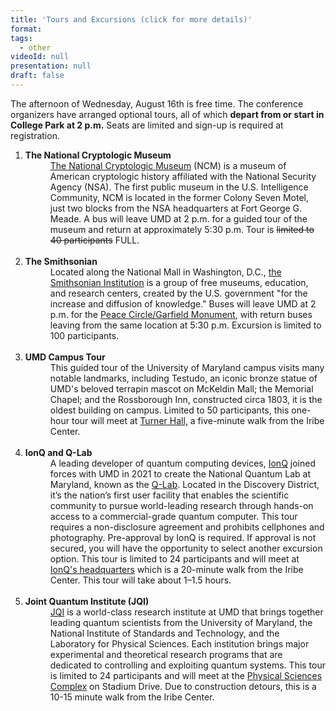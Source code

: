 ```yaml
---
title: 'Tours and Excursions (click for more details)'
format: 
tags:
  - other
videoId: null
presentation: null
draft: false
---
```


The afternoon of Wednesday, August 16th is free time. The conference organizers have arranged optional tours, all of which <strong>depart from or start in College Park at 2 p.m.</strong> Seats are limited and sign-up is required at registration.

<ol>
<li><strong><dt>The National Cryptologic Museum</strong></dt>
<dd><a href="https://www.nsa.gov/museum/">The National Cryptologic Museum</a> (NCM) is a museum of American cryptologic history affiliated with the National Security Agency (NSA). The first public museum in the U.S. Intelligence Community, NCM is located in the former Colony Seven Motel, just two blocks from the NSA headquarters at Fort George G. Meade. A bus will leave UMD at 2 p.m. for a guided tour of the museum and return at approximately 5:30 p.m. Tour is <strike>limited to 40 participants</strike> FULL.
</dd></li>
<br>
<li><strong><dt>The Smithsonian</strong></dt> 
<dd>Located along the National Mall in Washington, D.C., <a href="https://www.si.edu/">the Smithsonian Institution</a> is a group of free museums, education, and research centers, created by the U.S. government "for the increase and diffusion of knowledge." Buses will leave UMD at 2 p.m. for the <a href="https://www.google.com/maps/place/38%C2%B053'23.6%22N+77%C2%B000'44.9%22W/@38.8898982,-77.0131268,140m/data=!3m2!1e3!4b1!4m4!3m3!8m2!3d38.8898972!4d-77.0124831?entry=ttu">Peace Circle/Garfield Monument</a>, with return buses leaving from the same location at 5:30 p.m. Excursion is limited to 100 participants.</dd></li>
<br>
<li><strong><dt>UMD Campus Tour</strong></dt>
<dd>This guided tour of the University of Maryland campus visits many notable landmarks, including Testudo, an iconic bronze statue of UMD's beloved terrapin mascot on McKeldin Mall; the Memorial Chapel; and the Rossborough Inn, constructed circa 1803, it is the oldest building on campus. Limited to 50 participants, this one-hour tour will meet at <a href="https://www.google.com/maps/place/7736+Baltimore+Ave,+College+Park,+MD+20742/@38.986063,-76.9397332,17z/data=!3m1!4b1!4m6!3m5!1s0x89b7c6bcea54a0a1:0xb3252b273033489b!8m2!3d38.9860589!4d-76.9371583!16s%2Fg%2F11c29md4x7?entry=ttu">Turner Hall,</a> a five-minute walk from the Iribe Center.
</dd></li>
<br>
<li><strong><dt>IonQ and Q-Lab</strong></dt>
<dd>A leading developer of quantum computing devices, <a href="https://ionq.com/">IonQ</a> joined forces with UMD in 2021 to create the National Quantum Lab at Maryland, known as the <a href="https://hpcc.umd.edu/hpcc/qlab/">Q-Lab</a>. Located in the Discovery District, it’s the nation’s first user facility that enables the scientific community to pursue world-leading research through hands-on access to a commercial-grade quantum computer. This tour requires a non-disclosure agreement and prohibits cellphones and photography. Pre-approval by IonQ is required. If approval is not secured, you will have the opportunity to select another excursion option. This tour is limited to 24 participants and will meet at <a href="https://www.google.com/maps/place/Physical+Distribution+Center,+4505+Campus+Dr,+College+Park,+MD+20742/data=!4m2!3m1!1s0x89b7c6b0afaa7083:0xd8b04c7935ac7126?sa=X&ved=2ahUKEwjg456is5SAAxXoIDQIHfLgBwoQ8gF6BAgSEAA&ved=2ahUKEwjg456is5SAAxXoIDQIHfLgBwoQ8gF6BAgVEAI">IonQ's headquarters</a> which is a 20-minute walk from the Iribe Center. This tour will take about 1–1.5 hours.</dd></li>
<br>
<li><strong><dt>Joint Quantum Institute (JQI)</strong></dt>
<dd><a href="https://jqi.umd.edu/">JQI</a> is a world-class research institute at UMD that brings together leading quantum scientists from the University of Maryland, the National Institute of Standards and Technology, and the Laboratory for Physical Sciences. Each institution brings major experimental and theoretical research programs that are dedicated to controlling and exploiting quantum systems.  This tour is limited to 24 participants and will meet at the <a href="https://www.google.com/maps/place/224+Stadium+Dr,+College+Park,+MD+20742/@38.9905754,-76.9422817,17z/data=!3m1!4b1!4m5!3m4!1s0x89b7c69861eb47a9:0x2cca72da3d1bfbee!8m2!3d38.9905754!4d-76.9422817?entry=ttu">Physical Sciences Complex</a> on Stadium Drive. Due to construction detours, this is a 10-15 minute walk from the Iribe Center.
</dd></li>
</ol>
